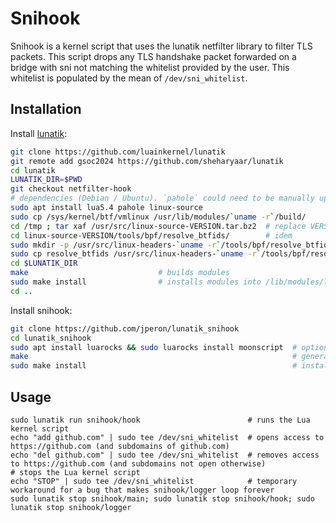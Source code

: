 # Snihook

Snihook is a kernel script that uses the lunatik netfilter library to filter TLS packets.
This script drops any TLS handshake packet forwarded on a bridge with sni not matching the whitelist provided by the user.
This whitelist is populated by the mean of `/dev/sni_whitelist`.

## Installation

Install [lunatik](https://github.com/luainkernel/lunatik):

```sh
git clone https://github.com/luainkernel/lunatik
git remote add gsoc2024 https://github.com/sheharyaar/lunatik
cd lunatik
LUNATIK_DIR=$PWD
git checkout netfilter-hook
# dependencies (Debian / Ubuntu). `pahole` could need to be manually upgraded to higher version.
sudo apt install lua5.4 pahole linux-source
sudo cp /sys/kernel/btf/vmlinux /usr/lib/modules/`uname -r`/build/
cd /tmp ; tar xaf /usr/src/linux-source-VERSION.tar.bz2  # replace VERSION by relevant value
cd linux-source-VERSION/tools/bpf/resolve_btfids/        # idem
sudo mkdir -p /usr/src/linux-headers-`uname -r`/tools/bpf/resolve_btfids/
sudo cp resolve_btfids /usr/src/linux-headers-`uname -r`/tools/bpf/resolve_btfids/
cd $LUNATIK_DIR
make                             # builds modules
sudo make install                # installs modules into /lib/modules/lua
cd ..
```

Install snihook:

```sh
git clone https://github.com/jperon/lunatik_snihook
cd lunatik_snihook
sudo apt install luarocks && sudo luarocks install moonscript  # optional dependency (if one wants to make change to sources)
make                                                           # generates Lua files from MoonScript sources
sudo make install                                              # installs the extension to Xtables directory, and lua files to module directory
```

## Usage

```
sudo lunatik run snihook/hook                        # runs the Lua kernel script
echo "add github.com" | sudo tee /dev/sni_whitelist  # opens access to https://github.com (and subdomains of github.com)
echo "del github.com" | sudo tee /dev/sni_whitelist  # removes access to https://github.com (and subdomains not open otherwise)
# stops the Lua kernel script
echo "STOP" | sudo tee /dev/sni_whitelist            # temporary workaround for a bug that makes snihook/logger loop forever
sudo lunatik stop snihook/main; sudo lunatik stop snihook/hook; sudo lunatik stop snihook/logger
```

